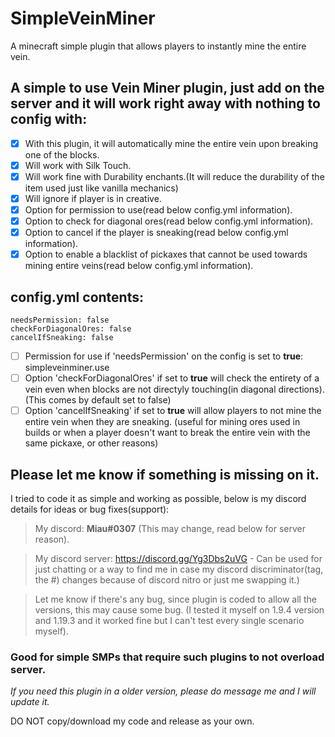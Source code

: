 # SimpleVeinMiner
A minecraft simple plugin that allows players to instantly mine the entire vein.

## A simple to use Vein Miner plugin, just add on the server and it will work right away with nothing to config with:
- [x] With this plugin, it will automatically mine the entire vein upon breaking one of the blocks.
- [x] Will work with Silk Touch.
- [x] Will work fine with Durability enchants.(It will reduce the durability of the item used just like vanilla mechanics)
- [x] Will ignore if player is in creative.
- [x] Option for permission to use(read below config.yml information).
- [x] Option to check for diagonal ores(read below config.yml information).
- [x] Option to cancel if the player is sneaking(read below config.yml information).
- [x] Option to enable a blacklist of pickaxes that cannot be used towards mining entire veins(read below config.yml information).

## **config.yml** contents:
```
needsPermission: false
checkForDiagonalOres: false
cancelIfSneaking: false
```

- [ ] Permission for use if 'needsPermission' on the config is set to **true**: simpleveinminer.use
- [ ] Option 'checkForDiagonalOres' if set to **true** will check the entirety of a vein even when blocks are not directyly touching(in diagonal directions). (This comes by default set to false)
- [ ] Option 'cancelIfSneaking' if set to **true** will allow players to not mine the entire vein when they are sneaking. (useful for mining ores used in builds or when a player doesn't want to break the entire vein with the same pickaxe, or other reasons)

## Please let me know if something is missing on it.
I tried to code it as simple and working as possible, below is my discord details for ideas or bug fixes(support):
> My discord: **Miau#0307** (This may change, read below for server reason).

> My discord server: https://discord.gg/Yg3Dbs2uVG - Can be used for just chatting or a way to find me in case my discord discriminator(tag, the #) changes because of discord nitro or just me swapping it.)

> Let me know if there's any bug, since plugin is coded to allow all the versions, this may cause some bug. (I tested it myself on 1.9.4 version and 1.19.3 and it worked fine but I can't test every single scenario myself).

### Good for simple SMPs that require such plugins to not overload server.
*If you need this plugin in a older version, please do message me and I will update it.*

DO NOT copy/download my code and release as your own.
